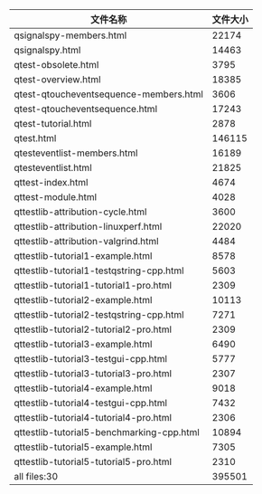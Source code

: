 文件名称 | 文件大小
---|---
qsignalspy-members.html|22174
qsignalspy.html|14463
qtest-obsolete.html|3795
qtest-overview.html|18385
qtest-qtoucheventsequence-members.html|3606
qtest-qtoucheventsequence.html|17243
qtest-tutorial.html|2878
qtest.html|146115
qtesteventlist-members.html|16189
qtesteventlist.html|21825
qttest-index.html|4674
qttest-module.html|4028
qttestlib-attribution-cycle.html|3600
qttestlib-attribution-linuxperf.html|22020
qttestlib-attribution-valgrind.html|4484
qttestlib-tutorial1-example.html|8578
qttestlib-tutorial1-testqstring-cpp.html|5603
qttestlib-tutorial1-tutorial1-pro.html|2309
qttestlib-tutorial2-example.html|10113
qttestlib-tutorial2-testqstring-cpp.html|7271
qttestlib-tutorial2-tutorial2-pro.html|2309
qttestlib-tutorial3-example.html|6490
qttestlib-tutorial3-testgui-cpp.html|5777
qttestlib-tutorial3-tutorial3-pro.html|2307
qttestlib-tutorial4-example.html|9018
qttestlib-tutorial4-testgui-cpp.html|7432
qttestlib-tutorial4-tutorial4-pro.html|2306
qttestlib-tutorial5-benchmarking-cpp.html|10894
qttestlib-tutorial5-example.html|7305
qttestlib-tutorial5-tutorial5-pro.html|2310
all files:30|395501
